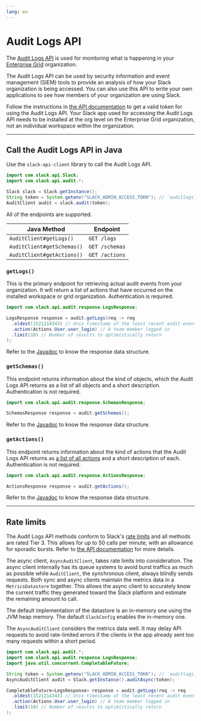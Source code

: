 ```yaml
---
lang: en
---
```


# Audit Logs API

The [Audit Logs API](https://api.lack.com/docs/audit-logs-api) is used for monitoring what is happening in your [Enterprise Grid](https://docs.slack.dev/enterprise-grid/) organization.

The Audit Logs API can be used by security information and event management (SIEM) tools to provide an analysis of how your Slack organization is being accessed. You can also use this API to write your own applications to see how members of your organization are using Slack.

Follow the instructions in [the API documentation](https://docs.slack.dev/admins/audit-logs-api) to get a valid token for using the Audit Logs API. Your Slack app used for accessing the Audit Logs API needs to be installed at the org level on the Enterprise Grid organization, not an individual workspace within the organization.

---
## Call the Audit Logs API in Java

Use the `slack-api-client` library to call the Audit Logs API.

```java
import com.slack.api.Slack;
import com.slack.api.audit.*;

Slack slack = Slack.getInstance();
String token = System.getenv("SLACK_ADMIN_ACCESS_TOKN"); // `auditlogs:read` scope required
AuditClient audit = slack.audit(token);
```

All of the endpoints are supported.

|Java Method|Endpoint|
|-|-|
|`AuditClient#getLogs()`|`GET /logs`|
|`AuditClient#getSchemas()`|`GET /schemas`|
|`AuditClient#getActions()`|`GET /actions`|

### `getLogs()`

This is the primary endpoint for retrieving actual audit events from your organization. It will return a list of actions that have occurred on the installed workspace or grid organization. Authentication is required.

```java
import com.slack.api.audit.response.LogsResponse;

LogsResponse response = audit.getLogs(req -> req
  .oldest(1521214343) // Unix timestamp of the least recent audit event to include (inclusive)
  .action(Actions.User.user_login) // A team member logged in
  .limit(10) // Number of results to optimistically return
);
```

Refer to the [Javadoc](https://oss.sonatype.org/service/local/repositories/releases/archive/com/slack/api/slack-api-client/sdkLatestVersion/slack-api-client-sdkLatestVersion-javadoc.jar/!/com/slack/api/audit/response/LogsResponse.html) to know the response data structure.

### `getSchemas()`

This endpoint returns information about the kind of objects, which the Audit Logs API returns as a list of all objects and a short description. Authentication is not required.

```java
import com.slack.api.audit.response.SchemasResponse;

SchemasResponse response = audit.getSchemas();
```

Refer to the [Javadoc](https://oss.sonatype.org/service/local/repositories/releases/archive/com/slack/api/slack-api-client/sdkLatestVersion/slack-api-client-sdkLatestVersion-javadoc.jar/!/com/slack/api/audit/response/SchemasResponse.html) to know the response data structure.

### `getActions()`

This endpoint returns information about the kind of actions that the Audit Logs API returns as [a list of all actions](https://oss.sonatype.org/service/local/repositories/releases/archive/com/slack/api/slack-api-client/sdkLatestVersion/slack-api-client-sdkLatestVersion-javadoc.jar/!/com/slack/api/audit/Actions.html) and a short description of each. Authentication is not required.

```java
import com.slack.api.audit.response.ActionsResponse;

ActionsResponse response = audit.getActions();
```

Refer to the [Javadoc](https://oss.sonatype.org/service/local/repositories/releases/archive/com/slack/api/slack-api-client/sdkLatestVersion/slack-api-client-sdkLatestVersion-javadoc.jar/!/com/slack/api/audit/response/ActionsResponse.html) to know the response data structure.


---
## Rate limits

The Audit Logs API methods conform to Slack's [rate limits](https://docs.slack.dev/apis/web-api/rate-limits) and all methods are rated Tier 3. This allows for up to 50 calls per minute, with an allowance for sporadic bursts. Refer to [the API documentation](https://docs.slack.dev/admins/audit-logs-api) for more details.

The async client, `AsyncAuditClient`, takes rate limits into consideration. The async client internally has its queue systems to avoid burst traffics as much as possible while `AuditClient`, the synchronous client, always blindly sends requests. Both sync and async clients maintain the metrics data in a `MetricsDatastore` together. This allows the async client to accurately know the current traffic they generated toward the Slack platform and estimate the remaining amount to call.

The default implementation of the datastore is an in-memory one using the JVM heap memory. The default `SlackConfig` enables the in-memory one. 

The `AsyncAuditClient` considers the metrics data well. It may delay API requests to avoid rate-limited errors if the clients in the app already sent too many requests within a short period.

```java
import com.slack.api.audit.*;
import com.slack.api.audit.response.LogsResponse;
import java.util.concurrent.CompletableFuture;

String token = System.getenv("SLACK_ADMIN_ACCESS_TOKN"); // `auditlogs:read` scope required
AsyncAuditClient audit = Slack.getInstance().auditAsync(token);

CompletableFuture<LogsResponse> response = audit.getLogs(req -> req
  .oldest(1521214343) // Unix timestamp of the least recent audit event to include (inclusive)
  .action(Actions.User.user_login) // A team member logged in
  .limit(10) // Number of results to optimistically return
);
```